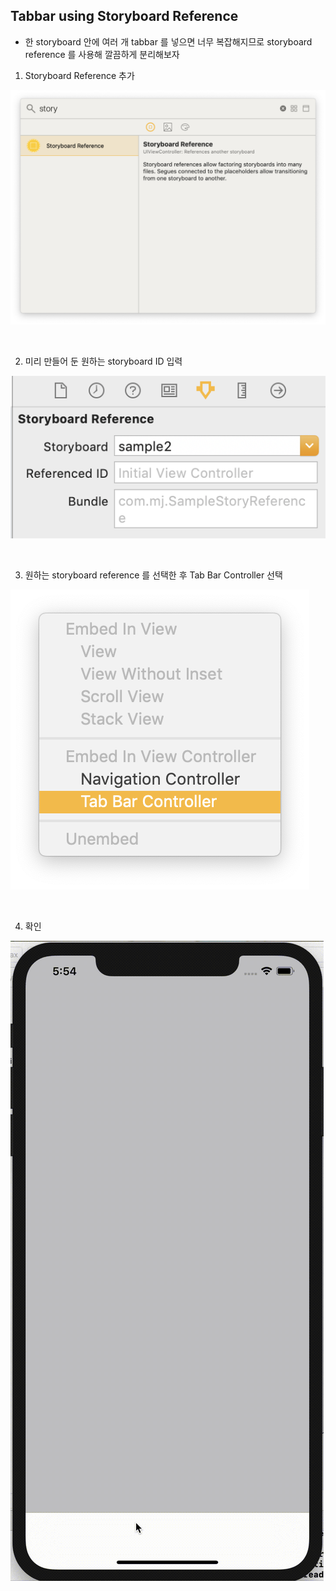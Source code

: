 ## Tabbar using Storyboard Reference 

- 한 storyboard 안에 여러 개 tabbar 를 넣으면 너무 복잡해지므로 storyboard reference 를 사용해 깔끔하게 분리해보자


1. Storyboard Reference 추가   

![screenshot](./screenshots/reference03.png)

<br/>

2. 미리 만들어 둔 원하는 storyboard ID 입력   

![screenshot](./screenshots/reference05.png)

<br/>

3. 원하는 storyboard reference 를 선택한 후 Tab Bar Controller 선택


![screenshot](./screenshots/reference04.png)

<br/>


4. 확인

![screenshot](./screenshots/reference01.gif)
